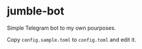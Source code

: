 # jumble-bot

Simple Telegram bot to my own pourposes.

Copy `config.sample.toml` to `config.toml` and edit it.
